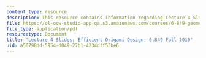 ```yaml
---
content_type: resource
description: This resource contains information regarding Lecture 4 Slides, Fall 2010.
file: https://ol-ocw-studio-app-qa.s3.amazonaws.com/courses/6-849-geometric-folding-algorithms-linkages-origami-polyhedra-fall-2012/a56798dd5954d04927b14234dff53be6_MIT6_849F12_slidesL04.pdf
file_type: application/pdf
resourcetype: Document
title: 'Lecture 4 Slides: Efficient Origami Design, 6.849 Fall 2010'
uid: a56798dd-5954-d049-27b1-4234dff53be6
---
```


